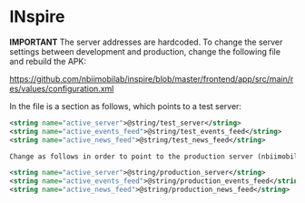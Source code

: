 # INspire

__IMPORTANT__
The server addresses are hardcoded. To change the server settings
between development and production, change the following file and rebuild the APK:

https://github.com/nbiimobilab/inspire/blob/master/frontend/app/src/main/res/values/configuration.xml

In the file is a section as follows, which points to a test server:

```xml
<string name="active_server">@string/test_server</string>
<string name="active_events_feed">@string/test_events_feed</string>
<string name="active_news_feed">@string/test_news_feed</string>

Change as follows in order to point to the production server (nbiimobilab.com):

<string name="active_server">@string/production_server</string>
<string name="active_events_feed">@string/production_events_feed</string>
<string name="active_news_feed">@string/production_news_feed</string>
```
